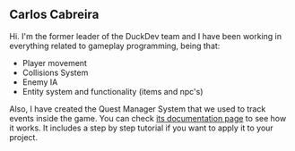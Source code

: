 ## Carlos Cabreira 

 Hi. I'm the former leader of the DuckDev team and I have been working in everything related to gameplay programming, being that: 
   * Player movement
   * Collisions System
   * Enemy IA
   * Entity system and functionality (items and npc's)
   
   Also, I have created the Quest Manager System that we used to track events inside the game. You can check [its documentation page](https://carcasanchez.github.io/QuestManager/) to see how it works. It includes a step by step tutorial if you want to apply it to your project.

